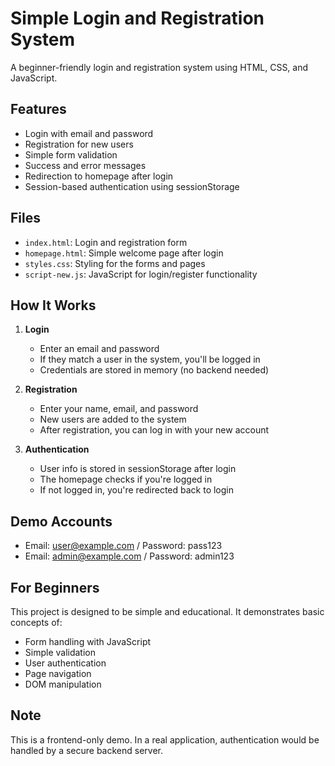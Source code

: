 # Simple Login and Registration System

A beginner-friendly login and registration system using HTML, CSS, and JavaScript.

## Features

- Login with email and password
- Registration for new users
- Simple form validation
- Success and error messages
- Redirection to homepage after login
- Session-based authentication using sessionStorage

## Files

- `index.html`: Login and registration form
- `homepage.html`: Simple welcome page after login
- `styles.css`: Styling for the forms and pages
- `script-new.js`: JavaScript for login/register functionality

## How It Works

1. **Login**

   - Enter an email and password
   - If they match a user in the system, you'll be logged in
   - Credentials are stored in memory (no backend needed)

2. **Registration**

   - Enter your name, email, and password
   - New users are added to the system
   - After registration, you can log in with your new account

3. **Authentication**
   - User info is stored in sessionStorage after login
   - The homepage checks if you're logged in
   - If not logged in, you're redirected back to login

## Demo Accounts

- Email: user@example.com / Password: pass123
- Email: admin@example.com / Password: admin123

## For Beginners

This project is designed to be simple and educational. It demonstrates basic concepts of:

- Form handling with JavaScript
- Simple validation
- User authentication
- Page navigation
- DOM manipulation

## Note

This is a frontend-only demo. In a real application, authentication would be handled by a secure backend server.
